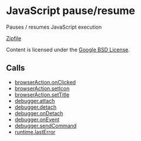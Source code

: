 
JavaScript pause/resume
=======

Pauses / resumes JavaScript execution

[Zipfile](http://developer.chrome.com/extensions/examples/api/debugger/pause-resume.zip)

Content is licensed under the [Google BSD License](http://code.google.com/google_bsd_license.html).

Calls
-----

* [browserAction.onClicked](https://developer.chrome.com/extensions/browserAction#event-onClicked)
* [browserAction.setIcon](https://developer.chrome.com/extensions/browserAction#method-setIcon)
* [browserAction.setTitle](https://developer.chrome.com/extensions/browserAction#method-setTitle)
* [debugger.attach](https://developer.chrome.com/extensions/debugger#method-attach)
* [debugger.detach](https://developer.chrome.com/extensions/debugger#method-detach)
* [debugger.onDetach](https://developer.chrome.com/extensions/debugger#event-onDetach)
* [debugger.onEvent](https://developer.chrome.com/extensions/debugger#event-onEvent)
* [debugger.sendCommand](https://developer.chrome.com/extensions/debugger#method-sendCommand)
* [runtime.lastError](https://developer.chrome.com/extensions/runtime#property-lastError)